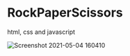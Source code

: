 # RockPaperScissors
html, css and javascript


![Screenshot 2021-05-04 160410](https://user-images.githubusercontent.com/69147419/117015848-687cbb00-acf2-11eb-90cf-2278a36101dd.png)
